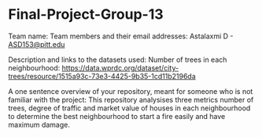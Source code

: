 # Final-Project-Group-13
Team name: 
Team members and their email addresses: 
    Astalaxmi D - ASD153@pitt.edu
    
Description and links to the datasets used:
    Number of trees in each neighbourhood: https://data.wprdc.org/dataset/city-trees/resource/1515a93c-73e3-4425-9b35-1cd11b2196da
    
A one sentence overview of your repository, meant for someone who is not familiar with the project:
    This repository analysises three metrics number of trees, degree of traffic and market value of houses in each neighbourhood to determine the 
    best neighbourhood to start a fire easily and have maximum damage.
